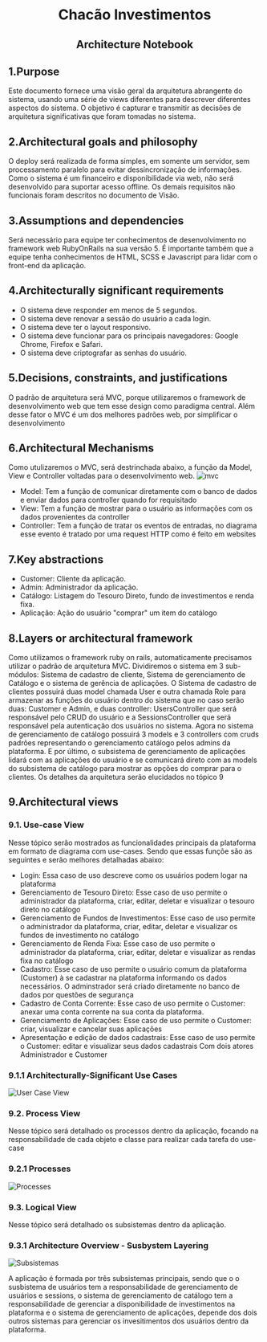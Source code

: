 <h1 align="center">Chacão Investimentos</h1>
<h2 align="center">Architecture Notebook</h2>

## 1.Purpose

Este documento fornece uma visão geral da arquitetura abrangente do sistema, usando uma série de views diferentes para descrever diferentes aspectos do sistema. O objetivo é capturar e transmitir as decisões de arquitetura significativas que foram tomadas no sistema.

## 2.Architectural goals and philosophy
O deploy será realizada de forma simples, em somente um servidor, sem processamento paralelo para evitar dessincronização de informações. Como o sistema é um financeiro e disponibilidade via web, não será desenvolvido para suportar acesso offline. Os demais requisitos não funcionais foram descritos no documento de Visão.

## 3.Assumptions and dependencies
Será necessário para equipe ter conhecimentos de desenvolvimento no framework web RubyOnRails na sua versão 5. 
É importante também que a equipe tenha conhecimentos de HTML, SCSS e Javascript para lidar com o front-end da aplicação.

## 4.Architecturally significant requirements
- O sistema deve responder em menos de 5 segundos.
- O sistema deve renovar a sessão do usuário a cada login.
- O sistema deve ter o layout responsivo.
- O sistema deve funcionar para os principais navegadores: Google Chrome, Firefox e Safari.
- O sistema deve criptografar as senhas do usuário.

## 5.Decisions, constraints, and justifications
O padrão de arquitetura será MVC, porque utilizaremos o framework de desenvolvimento web que tem esse design como paradigma central. Além desse fator o MVC é um dos melhores padrões web, por simplificar o desenvolvimento

## 6.Architectural Mechanisms
Como utulizaremos o MVC, será destrinchada abaixo, a função da Model, View e Controller voltadas para o desenvolvimento web.
![mvc](https://img.portalgsti.com.br/cVaESgZSfs_B5NNehEEgYq3XVJ0=/708x0/https://www.portalgsti.com.br/media/uploads/fernandopalma/mvc.jpg)
- Model: Tem a função de comunicar diretamente com o banco de dados e enviar dados para controller quando for requisitado
- View: Tem a função de mostrar para o usuário as informações com os dados provenientes da controller
- Controller: Tem a função de tratar os eventos de entradas, no diagrama esse evento é tratado por uma request HTTP como é feito em websites

## 7.Key abstractions
- Customer: Cliente da aplicação.
- Admin: Administrador da aplicação.
- Catálogo: Listagem do Tesouro Direto, fundo de investimentos e renda fixa.
- Aplicação: Ação do usuário "comprar" um item do catálogo

## 8.Layers or architectural framework
Como utilizamos o framework ruby on rails, automaticamente precisamos utilizar o padrão de arquitetura MVC. Dividiremos o sistema em 3 sub-módulos: Sistema de cadastro de cliente, 
Sistema de gerenciamento de Catálogo e o sistema de gerência de aplicações. O Sistema de cadastro de clientes possuirá duas model chamada User e outra chamada Role para armazenar as 
funções do usuário dentro do sistema que no caso serão duas: Customer e Admin, e duas controller: UsersController que será responsável pelo CRUD do usuário e a SessionsController que 
será responsável pela autenticação dos usuários no sistema. Agora no sistema de gerenciamento de catálogo possuirá 3 models e 3 controllers  com cruds padrões representando o gerenciamento 
catálogo pelos admins da plataforma. E por último, o subsistema de gerenciamento de aplicações lidará com as aplicações do usuário e se comunicará direto com as models do subsistema de catálogo 
para mostrar as opções do comprar para o clientes. Os detalhes da arquitetura serão elucidados no tópico 9

## 9.Architectural views

### 9.1. Use-case View
Nesse tópico serão mostrados as funcionalidades principais da plataforma em formato de diagrama com use-cases. Sendo que essas funçõe são as seguintes e serão melhores detalhadas abaixo:
- Login: Essa caso de uso descreve como os usuários podem logar na plataforma
- Gerenciamento de Tesouro Direto: Esse caso de uso permite o administrador da plataforma, criar, editar, deletar e visualizar o tesouro direto no catálogo
- Gerenciamento de Fundos de Investimentos: Esse caso de uso permite o administrador da plataforma, criar, editar, deletar e visualizar os fundos de investimento no catálogo
- Gerenciamento de Renda Fixa: Esse caso de uso permite o administrador da plataforma, criar, editar, deletar e visualizar as rendas fixa no catálogo
- Cadastro: Esse caso de uso permite o usuário comum da plataforma (Customer) à se cadastrar na plataforma informando os dados necessários. O adminstrador será criado diretamente no banco de dados por questões de segurança
- Cadastro de Conta Corrente: Esse caso de uso permite o Customer: anexar uma conta corrente na sua conta da plataforma.
- Gerenciamento de Aplicações: Esse caso de uso permite o Customer: criar, visualizar e cancelar suas aplicações
- Apresentação e edição de dados cadastrais: Esse caso de uso permite o Customer: editar e visualizar seus dados cadastrais
Com dois atores Administrador e Customer

### 9.1.1 Architecturally-Significant Use Cases 
![User Case View](use_case_view.png)

### 9.2. Process View
Nesse tópico será detalhado os processos dentro da aplicação, focando na responsabilidade de cada objeto e classe para realizar cada tarefa do use-case

### 9.2.1 Processes
![Processes](process.png)

### 9.3. Logical View
Nesse tópico será detalhado os subsistemas dentro da aplicação.

### 9.3.1 Architecture Overview - Susbystem Layering
![Subsistemas](logical_view.png)

A aplicação é formada por três subsistemas principais, sendo que o o susbistema de usuários tem a responsabilidade de gerenciamento de usuários e sessions, o sistema de gerenciamento de catálogo 
tem a responsabilidade de gerenciar a disponibilidade de investimentos na plataforma e o sistema de gerenciamento de aplicações, depende dos dois outros sistemas para gerenciar os invesitimentos dos usuários dentro da plataforma.
